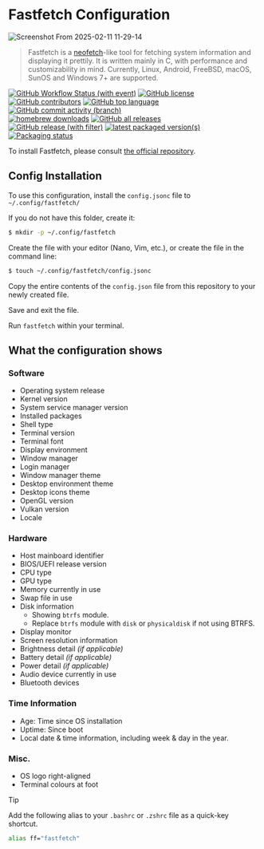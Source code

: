# Fastfetch Configuration

![Screenshot From 2025-02-11 11-29-14](https://github.com/user-attachments/assets/9e9bb233-6f2a-4685-aba8-24de86854f03)

> Fastfetch is a [neofetch](https://github.com/dylanaraps/neofetch)-like tool for fetching system information and displaying it prettily. It is written mainly in C, with performance and customizability in mind. Currently, Linux, Android, FreeBSD, macOS, SunOS and Windows 7+ are supported.

[![GitHub Workflow Status (with event)](https://img.shields.io/github/actions/workflow/status/fastfetch-cli/fastfetch/ci.yml)](https://github.com/fastfetch-cli/fastfetch/actions)
[![GitHub license](https://img.shields.io/github/license/fastfetch-cli/fastfetch)](https://github.com/fastfetch-cli/fastfetch/blob/dev/LICENSE)
[![GitHub contributors](https://img.shields.io/github/contributors/fastfetch-cli/fastfetch)](https://github.com/fastfetch-cli/fastfetch/graphs/contributors)
[![GitHub top language](https://img.shields.io/github/languages/top/fastfetch-cli/fastfetch?logo=c&label=)](https://github.com/fastfetch-cli/fastfetch/blob/dev/CMakeLists.txt#L5)
[![GitHub commit activity (branch)](https://img.shields.io/github/commit-activity/m/fastfetch-cli/fastfetch)](https://github.com/fastfetch-cli/fastfetch/commits)  
[![homebrew downloads](https://img.shields.io/homebrew/installs/dm/fastfetch?logo=homebrew)](https://formulae.brew.sh/formula/fastfetch#default)
[![GitHub all releases](https://img.shields.io/github/downloads/fastfetch-cli/fastfetch/total?logo=github)](https://github.com/fastfetch-cli/fastfetch/releases)  
[![GitHub release (with filter)](https://img.shields.io/github/v/release/fastfetch-cli/fastfetch?logo=github)](https://github.com/fastfetch-cli/fastfetch/releases)
[![latest packaged version(s)](https://repology.org/badge/latest-versions/fastfetch.svg)](https://repology.org/project/fastfetch/versions)
[![Packaging status](https://repology.org/badge/tiny-repos/fastfetch.svg)](https://repology.org/project/fastfetch/versions)

To install Fastfetch, please consult [the official repository](https://github.com/fastfetch-cli/fastfetch).

## Config Installation

To use this configuration, install the `config.jsonc` file to `~/.config/fastfetch/`

If you do not have this folder, create it:

```sh
$ mkdir -p ~/.config/fastfetch
```

Create the file with your editor (Nano, Vim, etc.), or create the file in the command line:

```sh
$ touch ~/.config/fastfetch/config.jsonc
```

Copy the entire contents of the `config.json` file from this repository to your newly created file.

Save and exit the file.

Run `fastfetch` within your terminal.

## What the configuration shows

### Software

- Operating system release
- Kernel version
- System service manager version
- Installed packages
- Shell type
- Terminal version
- Terminal font
- Display environment
- Window manager
- Login manager
- Window manager theme
- Desktop environment theme
- Desktop icons theme
- OpenGL version
- Vulkan version
- Locale

### Hardware

- Host mainboard identifier
- BIOS/UEFI release version
- CPU type
- GPU type
- Memory currently in use
- Swap file in use
- Disk information
  - Showing `btrfs` module.
  - Replace `btrfs` module with `disk` or `physicaldisk` if not using BTRFS.
- Display monitor
- Screen resolution information
- Brightness detail _(if applicable)_
- Battery detail _(if applicable)_
- Power detail _(if applicable)_
- Audio device currently in use
- Bluetooth devices

### Time Information

- Age: Time since OS installation
- Uptime: Since boot
- Local date & time information, including week & day in the year.

### Misc.

- OS logo right-aligned
- Terminal colours at foot

> [!TIP]
> Add the following alias to your `.bashrc` or `.zshrc` file as a quick-key shortcut.
> ```sh
> alias ff="fastfetch"
> ```
